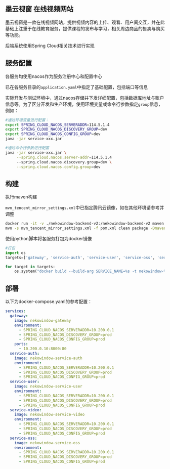 墨云视窗 在线视频网站
---

墨云视窗是一款在线视频网站，提供视频内容的上传、观看、用户间交互，并在此基础上注重于在线教育服务，提供课程的发布与学习，相关周边商品的售卖与购买等功能。

后端系统使用Spring Cloud相关技术进行实现

## 服务配置

各服务均使用nacos作为服务注册中心和配置中心

已在各服务目录的`application.yaml`中指定了基础配置，包括端口等信息

实际开发与测试环境中，通过nacos存储并下发详细配置，包括数据库地址与账户信息等。为了区分开发和生产环境，使用环境变量或命令行参数指定`group`信息，例如：

```bash
#通过环境变量进行配置：
export SPRING_CLOUD_NACOS_SERVERADDR=114.5.1.4
export SPRING_CLOUD_NACOS_DISCOVERY_GROUP=dev
export SPRING_CLOUD_NACOS_CONFIG_GROUP=dev
java -jar service-xxx.jar
```

```bash
#通过命令行参数进行配置
java -jar service-xxx.jar \
     --spring.cloud.nacos.server-addr=114.5.1.4
     --spring.cloud.nacos.discovery.group=dev \
     --spring.cloud.nacos.config.group=dev
```

## 构建

执行maven构建

`mvn_tencent_mirror_settings.xml`中已指定腾讯云镜像，如在其他环境请参考并调整
```bash
docker run -it -v ./nekowindow-backend-v2:/nekowindow-backend-v2 maven:3.8.7-openjdk-18-slim bash
mvn -s mvn_tencent_mirror_settings.xml -f pom.xml clean package -Dmaven.test.skip=true
```

使用python脚本将各服务打包为docker镜像
```python
#打包
import os
targets=['gateway', 'service-auth', 'service-user', 'service-oss', 'service-video']

for target in targets:
    os.system("docker build --build-arg SERVICE_NAME=%s -t nekowindow-%s ." % (target,target))
```

## 部署

以下为docker-compose.yaml的参考配置：

```yaml
services:
  gateway:
    image: nekowindow-gateway
    environment:
      - SPRING_CLOUD_NACOS_SERVERADDR=10.200.0.1
      - SPRING_CLOUD_NACOS_DISCOVERY_GROUP=prod
      - SPRING_CLOUD_NACOS_CONFIG_GROUP=prod
    ports:
      - 10.200.0.10:8000:80
  service-auth:
    image: nekowindow-service-auth
    environment:
      - SPRING_CLOUD_NACOS_SERVERADDR=10.200.0.1
      - SPRING_CLOUD_NACOS_DISCOVERY_GROUP=prod
      - SPRING_CLOUD_NACOS_CONFIG_GROUP=prod
  service-user:
    image: nekowindow-service-user
    environment:
      - SPRING_CLOUD_NACOS_SERVERADDR=10.200.0.1
      - SPRING_CLOUD_NACOS_DISCOVERY_GROUP=prod
      - SPRING_CLOUD_NACOS_CONFIG_GROUP=prod
  service-video:
    image: nekowindow-service-video
    environment:
      - SPRING_CLOUD_NACOS_SERVERADDR=10.200.0.1
      - SPRING_CLOUD_NACOS_DISCOVERY_GROUP=prod
      - SPRING_CLOUD_NACOS_CONFIG_GROUP=prod
  service-oss:
    image: nekowindow-service-oss
    environment:
      - SPRING_CLOUD_NACOS_SERVERADDR=10.200.0.1
      - SPRING_CLOUD_NACOS_DISCOVERY_GROUP=prod
      - SPRING_CLOUD_NACOS_CONFIG_GROUP=prod
```